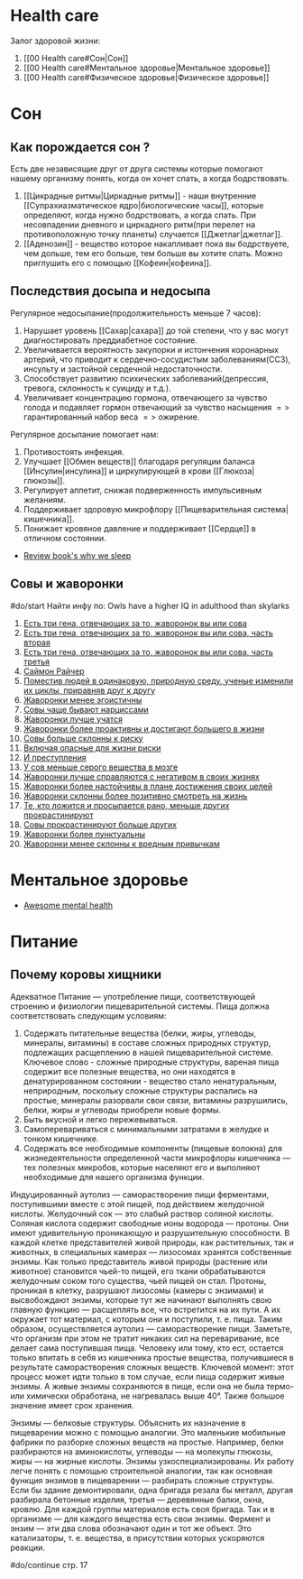 # Health care
Залог здоровой жизни:
1. [[00 Health care#Сон|Сон]]
2. [[00 Health care#Ментальное здоровье|Ментальное здоровье]]
3. [[00 Health care#Физическое здоровье|Физическое здоровье]]

# Сон
## Как порождается сон ?
Есть две независящие друг от друга системы которые помогают нашему организму понять, когда он хочет спать, а когда бодрствовать.
1. [[Цикрадные ритмы|Циркадные ритмы]] - наши внутренние [[Супрахиазматическое ядро|биологические часы]], которые определяют, когда нужно бодрствовать, а когда спать. При несовпадении дневного и циркадного ритм(при перелет на противоположную точку планеты) случается [[Джетлаг|джетлаг]].
2. [[Аденозин]] - вещество которое накапливает пока вы бодрствуете, чем дольше, тем его больше, тем больше вы хотите спать. Можно приглушить его с помощью [[Кофеин|кофеина]].

## Последствия досыпа и недосыпа
Регулярное недосыпание(продолжительность меньше 7 часов):
1. Нарушает уровень [[Сахар|сахара]] до той степени, что у вас могут диагностировать преддиабетное состояние.
2. Увеличивается вероятность закупорки и истончения коронарных артерий, что приводит к сердечно-сосудистым заболеваниям(ССЗ), инсульту и застойной сердечной недостаточности.
3. Способствует развитию психических заболеваний(депрессия, тревога, склонность к суициду и т.д.).
4. Увеличивает концентрацию гормона, отвечающего за чувство голода и подавляет гормон отвечающий за чувство насыщения $=>$ гарантированный набор веса $=>$ ожирение.

Регулярное досыпание помогает нам:
1. Противостоять инфекция.
2. Улучшает [[Обмен веществ]] благодаря регуляции баланса [[Инсулин|инсулина]] и циркулирующей в крови [[Глюкоза|глюкозы]].
3. Регулирует аппетит, снижая подверженность импульсивным желаниям.
4. Поддерживает здоровую микрофлору [[Пищеварительная система|кишечника]].
5. Понижает кровяное давление и поддерживает [[Сердце]] в отличном состоянии.

* [Review book's why we sleep](https://guzey.com/books/why-we-sleep/)


## Совы и жаворонки
#do/start Найти инфу по: Owls have a higher IQ in adulthood than skylarks
1.  [Есть три гена, отвечающих за то, жаворонок вы или сова](https://www.sciencedaily.com/releases/2012/11/121116124551.htm)
2.  [Есть три гена, отвечающих за то, жаворонок вы или сова, часть вторая](http://news.bbc.co.uk/2/hi/health/2996364.stm)
3.  [Есть три гена, отвечающих за то, жаворонок вы или сова, часть третья](https://www.en.uni-muenchen.de/news/newsarchiv/2011/2011_roenneberg.html)
4.  [Саймон Райчер](https://www.surrey.ac.uk/biochemical/People/simon_archer/)
5.  [Поместив людей в одинаковую, природную среду, ученые изменили их циклы, приравняв друг к другу](https://www.sciencedirect.com/science/article/pii/S0960982213007641)
6.  [Жаворонки менее эгоистичны](https://www.sciencedirect.com/science/article/pii/S0191886912000177)
7.  [Совы чаще бывают нарциссами](https://www.sciencedirect.com/science/article/pii/S0191886913001918)
8.  [Жаворонки лучше учатся](https://www.ncbi.nlm.nih.gov/pubmed/19603214)
9.  [Жаворонки более проактивны и достигают большего в жизни](https://onlinelibrary.wiley.com/doi/full/10.1111/j.1559-1816.2009.00549.x)
10.  [Совы больше склонны к риску](https://www.sciencedirect.com/science/article/pii/S0191886912003674)
11.  [Включая опасные для жизни риски](https://www.sciencedirect.com/science/article/pii/S0191886914000191)
12.  [И преступления](http://econtent.hogrefe.com/doi/abs/10.1027/1614-0001/a000177?journalCode=jid)
13.  [У сов меньше серого вещества в мозге](https://www.sciencedirect.com/science/article/pii/S105381191300921X)
14.  [Жаворонки лучше справляются с негативом в своих жизнях](https://link.springer.com/article/10.1007%2Fs10608-014-9651-7?wt_mc=Affiliate.CommissionJunction.3.EPR1089.DeepLink&utm_medium=affiliate&utm_source=commission_junction&utm_campaign=3_nsn6445_deeplink&utm_content=deeplink)
15.  [Жаворонки более настойчивы в плане достижения своих целей](https://www.sciencedirect.com/science/article/pii/S0191886910004599)
16.  [Жаворонки склонны более позитивно смотреть на жизнь](http://psycnet.apa.org/journals/emo/12/3/437/)
17.  [Те, кто ложится и просыпается рано, меньше других прокрастинируют](https://www.ncbi.nlm.nih.gov/pubmed/18649490)
18.  [Совы прокрастинируют больше других](https://www.sciencedirect.com/science/article/pii/S0191886906002947)
19.  [Жаворонки более пунктуальны](https://link.springer.com/article/10.1007/s12144-014-9246-1)
20.  [Жаворонки менее склонны к вредным привычкам](http://www.psykiatriantutkimussaatio.fi/uploads/f%20iles/Psychiatria_Fennica_2014/ART3.pdf)

# Ментальное здоровье
* [Awesome mental health](https://github.com/dreamingechoes/awesome-mental-health)

# Питание
## Почему коровы хищники
Адекватное Питание — употребление пищи, соответствующей строению и физиологии пищеварительной системы.
Пища должна соответствовать следующим условиям:
1. Содержать питательные вещества (белки, жиры, углеводы, минералы, витамины) в составе сложных природных структур, подлежащих расщеплению в нашей пищеварительной системе. Ключевое слово - сложные природные структуры, вареная пища содержит все полезные вещества, но они находятся в денатурированном состоянии - вещество стало ненатуральным, неприродным, поскольку сложные структуры распались на простые, минералы разорвали свои связи, витамины разрушились, белки, жиры и углеводы приобрели новые формы.
2. Быть вкусной и легко пережевываться.
3. Самоперевариваться с минимальными затратами в желудке и тонком кишечнике.
4. Содержать все необходимые компоненты (пищевые волокна) для жизнедеятельности определенной части микрофлоры кишечника — тех полезных микробов, которые населяют его и выполняют необходимые для нашего организма функции.

Индуцированный аутолиз — саморастворение пищи ферментами, поступившими вместе с этой пищей, под действием желудочной кислоты. Желудочный сок — это слабый раствор соляной кислоты. Соляная кислота содержит свободные ионы водорода — протоны. Они имеют удивительную проникающую и разрушительную способности. В каждой клетке представителей живой природы, как растительных, так и животных, в специальных камерах — лизосомах хранятся собственные энзимы. Как только представитель живой природы (растение или животное) становится чьей-то пищей, его ткани обрабатываются желудочным соком того существа, чьей пищей он стал. Протоны, проникая в клетку, разрушают лизосомы (камеры с энзимами) и высвобождают энзимы, которые тут же начинают выполнять свою главную функцию — расщеплять все, что встретится на их пути. А их окружает тот материал, с которым они и поступили, т. е. пища. Таким образом, осуществляется аутолиз — саморастворение пищи. Заметьте, что организм при этом не тратит никаких сил на переваривание, все делает сама поступившая пища. Человеку или тому, кто ест, остается только впитать в себя из кишечника простые вещества, получившиеся в результате саморастворения сложных веществ. Ключевой момент: этот процесс может идти только в том случае, если пища содержит живые энзимы. А живые энзимы сохраняются в пище, если она не была термо- или химически обработана, не нагревалась выше 40°. Также большое значение имеет срок хранения.

Энзимы — белковые структуры. Объяснить их назначение в пищеварении можно с помощью аналогии. Это маленькие мобильные фабрики по разборке сложных веществ на простые. Например, белки разбираются на аминокислоты, углеводы — на молекулы глюкозы, жиры — на жирные кислоты. Энзимы узкоспециализированы. Их работу легче понять с помощью строительной аналогии, так как основная функция энзимов в пищеварении — разбирать сложные структуры. Если бы здание демонтировали, одна бригада резала бы металл, другая разбирала бетонные изделия, третья — деревянные балки, окна, кровлю. Для каждой группы материалов есть своя бригада. Так и в организме — для каждого вещества есть свои энзимы. Фермент и энзим — эти два слова обозначают один и тот же объект. Это катализаторы, т. е. вещества, в присутствии которых ускоряются реакции.



#do/continue стр. 17